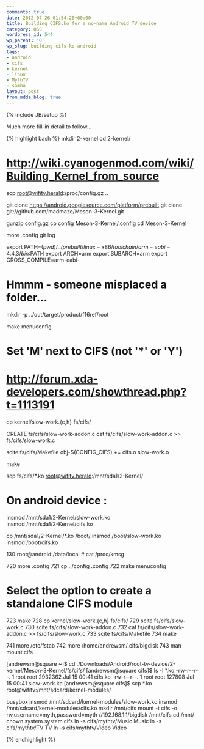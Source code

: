 ```yaml
---
comments: true
date: 2012-07-26 01:54:20+00:00
title: Building CIFS.ko for a no-name Android TV device
category: OSS
wordpress_id: 544
wp_parent: '0'
wp_slug: building-cifs-ko-android
tags:
- android
- cifs
- kernel
- linux
- MythTV
- samba
layout: post
from_mdda_blog: true
---
```

{% include JB/setup %}


Much more fill-in detail to follow...


{% highlight bash %}
mkdir 2-kernel
cd 2-kernel/

# http://wiki.cyanogenmod.com/wiki/Building_Kernel_from_source

scp root@wifitv.herald:/proc/config.gz ..

git clone https://android.googlesource.com/platform/prebuilt
git clone git://github.com/madmaze/Meson-3-Kernel.git 


gunzip config.gz 
cp config Meson-3-Kernel/.config
cd Meson-3-Kernel

more .config 
git log

export PATH=$(pwd)/../prebuilt/linux-x86/toolchain/arm-eabi-4.4.3/bin:$PATH
export ARCH=arm
export SUBARCH=arm
export CROSS_COMPILE=arm-eabi-

# Hmmm - someone misplaced a folder...
mkdir -p ../out/target/product/f16ref/root

make menuconfig
# Set 'M' next to CIFS (not '*' or 'Y')

# http://forum.xda-developers.com/showthread.php?t=1113191

cp kernel/slow-work.{c,h} fs/cifs/

CREATE fs/cifs/slow-work-addon.c
cat fs/cifs/slow-work-addon.c >> fs/cifs/slow-work.c 
 
scite fs/cifs/Makefile
obj-$(CONFIG_CIFS) += cifs.o slow-work.o

make

scp fs/cifs/*.ko root@wifitv.herald:/mnt/sda1/2-Kernel/

# On android device :
insmod /mnt/sda1/2-Kernel/slow-work.ko                                             
insmod /mnt/sda1/2-Kernel/cifs.ko     

cp /mnt/sda1/2-Kernel/*.ko /boot/
insmod /boot/slow-work.ko                                             
insmod /boot/cifs.ko     

130|root@android:/data/local # cat /proc/kmsg 


  720  more .config
  721  cp ../config .config
  722  make menuconfig
# Select the option to create a standalone CIFS module
  723  make
  728  cp kernel/slow-work.{c,h} fs/cifs/
  729  scite fs/cifs/slow-work.c 
  730  scite fs/cifs/slow-work-addon.c 
  732  cat fs/cifs/slow-work-addon.c >> fs/cifs/slow-work.c 
  733  scite fs/cifs/Makefile
  734  make

  741  more /etc/fstab 
  742  more /home/andrewsm/.cifs/bigdisk 
  743  man mount.cifs


[andrewsm@square ~]$ cd ./Downloads/Android/root-tv-device/2-kernel/Meson-3-Kernel/fs/cifs/
[andrewsm@square cifs]$ ls -l *.ko
-rw-r--r--. 1 root root 2932362 Jul 15 00:41 cifs.ko
-rw-r--r--. 1 root root  127808 Jul 15 00:41 slow-work.ko
[andrewsm@square cifs]$ scp *.ko root@wifitv:/mnt/sdcard/kernel-modules/


busybox
insmod /mnt/sdcard/kernel-modules/slow-work.ko 
insmod /mnt/sdcard/kernel-modules/cifs.ko 
mkdir /mnt/cifs
mount -t cifs -o rw,username=myth,password=myth //192.168.1.1/bigdisk /mnt/cifs
cd /mnt/
chown system.system cifs 
ln -s cifs/mythtv/Music Music
ln -s cifs/mythtv/TV TV
ln -s cifs/mythtv/Video Video



{% endhighlight %}
